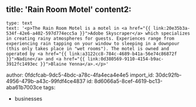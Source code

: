 title: 'Rain Room Motel'
content2:
  -
    type: text
    text: '<p>The Rain Room Motel is a motel in <a href="{{ link:20e35b3a-534f-42e6-a402-597d774ecc5a }}">Adobe Skyscraper</a> which specializes in creating rainy atmospheres for guests. Experiences range from experiencing rain tapping on your window to sleeping in a downpour (this only takes place in "wet rooms"). The motel is owned and operated by <a href="{{ link:a3122cc8-784c-4689-b41a-56e74c86872f }}">Nadine</a> and <a href="{{ link:0d380569-9110-4154-b9ac-3912fc1493ec }}">Blaine Yenna</a>.</p>'
author: 0fdcfcab-9dc5-4bdc-a78c-4fa4eca4e4e5
import_id: 30dc92fb-4956-479b-a43c-99fdf4ce4837
id: 8d6066a5-8cef-4619-bc13-aba61b7003ce
tags:
  - businesses
